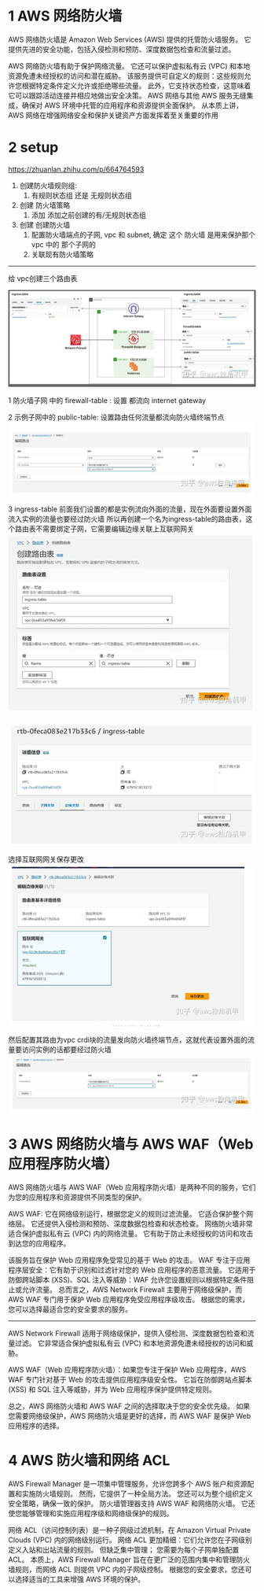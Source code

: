 

# 1 AWS 网络防火墙

AWS 网络防火墙是 Amazon Web Services (AWS) 提供的托管防火墙服务。 它提供先进的安全功能，包括入侵检测和预防、深度数据包检查和流量过滤。

AWS 网络防火墙有助于保护网络流量。 它还可以保护虚拟私有云 (VPC) 和本地资源免遭未经授权的访问和潜在威胁。 该服务提供可自定义的规则：这些规则允许您根据特定条件定义允许或拒绝哪些流量。 此外，它支持状态检查，这意味着它可以跟踪活动连接并相应地做出安全决策。 
AWS 网络与其他 AWS 服务无缝集成，确保对 AWS 环境中托管的应用程序和资源提供全面保护。 
从本质上讲，AWS 网络在增强网络安全和保护关键资产方面发挥着至关重要的作用

# 2 setup 
https://zhuanlan.zhihu.com/p/664764593

1. 创建防火墙规则组: 
    1. 有规则状态组 还是 无规则状态组 
2. 创建 防火墙策略
    1. 添加 添加之前创建的有/无规则状态组
3. 创建 创建防火墙 
    1. 配置防火墙端点的子网, vpc 和 subnet, 确定 这个 防火墙 是用来保护那个 vpc 中的 那个子网的
    2. 关联现有防火墙策略


---


给 vpc创建三个路由表

![](image/Pasted%20image%2020240224162626.png)


1 防火墙子网 中的 firewall-table : 
设置 都流向 internet gateway 


2 示例子网中的 public-table: 
设置路由任何流量都流向防火墙终端节点
![](image/Pasted%20image%2020240224164030.png)


3 ingress-table
前面我们设置的都是实例流向外面的流量，现在外面要设置外面流入实例的流量也要经过防火墙
所以再创建一个名为ingress-table的路由表，这个路由表不需要绑定子网，它需要编辑边缘关联上互联网网关
![](image/Pasted%20image%2020240224164123.png)


![](image/Pasted%20image%2020240224164131.png)

选择互联网网关保存更改
![](image/Pasted%20image%2020240224164143.png)

然后配置其路由为vpc crdi块的流量发向防火墙终端节点，这就代表设置外面的流量要访问实例的话都要经过防火墙
![](image/Pasted%20image%2020240224164222.png)


# 3 AWS 网络防火墙与 AWS WAF（Web 应用程序防火墙）

AWS 网络防火墙与 AWS WAF（Web 应用程序防火墙）是两种不同的服务，它们为您的应用程序和资源提供不同类型的保护。

AWS WAF: 
它在网络级别运行，根据您定义的规则过滤流量。 它适合保护整个网络层。 它还提供入侵检测和预防、深度数据包检查和状态检查。 网络防火墙非常适合保护虚拟私有云 (VPC) 内的网络流量。 它有助于防止未经授权的访问和攻击到达您的应用程序。

该服务旨在保护 Web 应用程序免受常见的基于 Web 的攻击。 WAF 专注于应用程序层安全：它有助于识别和过滤针对您的 Web 应用程序的恶意流量。 它适用于防御跨站脚本 (XSS)、SQL 注入等威胁：WAF 允许您设置规则以根据特定条件阻止或允许流量。 总而言之，AWS Network Firewall 主要用于网络级保护，而 AWS WAF 专门用于保护 Web 应用程序免受应用程序级攻击。 根据您的需求，您可以选择最适合您的安全要求的服务。

---


AWS Network Firewall 适用于网络级保护，提供入侵检测、深度数据包检查和流量过滤。 它非常适合保护虚拟私有云 (VPC) 和本地资源免遭未经授权的访问和威胁。

AWS WAF（Web 应用程序防火墙）：如果您专注于保护 Web 应用程序，AWS WAF 专门针对基于 Web 的攻击提供应用程序级安全性。 它旨在防御跨站点脚本 (XSS) 和 SQL 注入等威胁，并为 Web 应用程序保护提供特定规则。

总之，AWS 网络防火墙和 AWS WAF 之间的选择取决于您的安全优先级。 如果您需要网络级保护，AWS 网络防火墙是更好的选择，而 AWS WAF 是保护 Web 应用程序的选择。


# 4 AWS 防火墙和网络 ACL 

AWS Firewall Manager 是一项集中管理服务，允许您跨多个 AWS 账户和资源配置和实施防火墙规则。 然而，它提供了一种全局方法。 您还可以为整个组织定义安全策略，确保一致的保护。 防火墙管理器支持 AWS WAF 和网络防火墙。 它还使您能够管理和实施应用程序级和网络级保护的规则。

网络 ACL（访问控制列表）是一种子网级过滤机制，在 Amazon Virtual Private Clouds (VPC) 内的网络级别运行。 网络 ACL 更加精细：它们允许您在子网级别定义入站和出站流量的规则。 但缺乏集中管理； 您需要为每个子网单独配置 ACL。 本质上，AWS Firewall Manager 旨在在更广泛的范围内集中和管理防火墙规则，而网络 ACL 则提供 VPC 内的子网级控制。 根据您的安全要求，您还可以选择适当的工具来增强 AWS 环境的保护。
